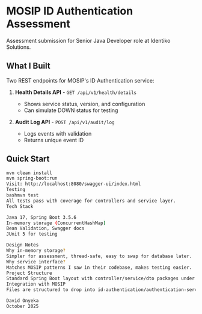 # MOSIP ID Authentication Assessment

Assessment submission for Senior Java Developer role at Identiko Solutions.

## What I Built

Two REST endpoints for MOSIP's ID Authentication service:

1. **Health Details API** - `GET /api/v1/health/details`
   - Shows service status, version, and configuration
   - Can simulate DOWN status for testing

2. **Audit Log API** - `POST /api/v1/audit/log`
   - Logs events with validation
   - Returns unique event ID

## Quick Start
```bash
mvn clean install
mvn spring-boot:run
Visit: http://localhost:8080/swagger-ui/index.html
Testing
bashmvn test
All tests pass with coverage for controllers and service layer.
Tech Stack

Java 17, Spring Boot 3.5.6
In-memory storage (ConcurrentHashMap)
Bean Validation, Swagger docs
JUnit 5 for testing

Design Notes
Why in-memory storage?
Simpler for assessment, thread-safe, easy to swap for database later.
Why service interface?
Matches MOSIP patterns I saw in their codebase, makes testing easier.
Project Structure
Standard Spring Boot layout with controller/service/dto packages under io.mosip.authentication.
Integration with MOSIP
Files are structured to drop into id-authentication/authentication-service with minimal changes. Package names and patterns match what I found in their repo.

David Onyeka 
October 2025